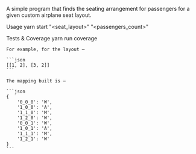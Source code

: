 
A simple program that finds the seating arrangement for passengers for a given custom airplane seat layout.

Usage
yarn start "<seat_layout>" "<passengers_count>"

Tests & Coverage
yarn run coverage

    For example, for the layout —

    ```json
    [[1, 2], [3, 2]]
    ```

    The mapping built is —

    ```json
    {
        '0_0_0': 'W',
        '1_0_0': 'A',
        '1_1_0': 'M',
        '1_2_0': 'W',
        '0_0_1': 'W',
        '1_0_1': 'A',
        '1_1_1': 'M',
        '1_2_1': 'W'
    }
    ```